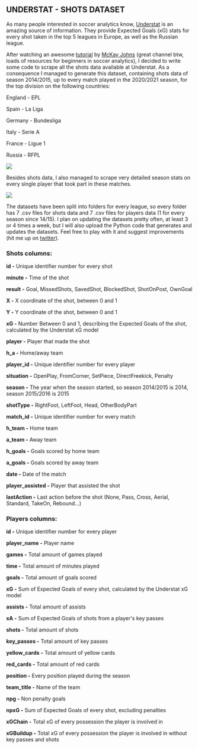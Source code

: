 ## UNDERSTAT - SHOTS DATASET



As many people interested in soccer analytics know, [Understat](https://understat.com/) is an amazing source of information. They provide Expected Goals (xG) stats for every shot taken in the top 5 leagues in Europe, as well as the Russian league.

After watching an awesome [tutorial](https://www.youtube.com/watch?v=IsR5FrjNmro) by [McKay Johns](https://www.youtube.com/channel/UCmqincDKps3syxvD4hbODSg) (great channel btw, loads of resources for beginners in soccer analytics), I decided to write some code to scrape all the shots data available at Understat. As a consequence I managed to generate this dataset, containing shots data of season 2014/2015, up to every match played in the 2020/2021 season, for the top division on the following countries:



England - EPL

Spain - La Liga

Germany - Bundesliga

Italy - Serie A

France - Ligue 1

Russia - RFPL



![](/home/douglas/Desktop/shots_data.png)



Besides shots data, I also managed to scrape very detailed season stats on every single player that took part in these matches.



![](/home/douglas/Desktop/players_data.png)



The datasets have been split into folders for every league, so every folder has 7 .csv files for shots data and 7 .csv files for players data (1 for every season since 14/15).  I plan on updating the datasets pretty often, at least 3 or 4 times a week, but I will also upload the Python code that generates and updates the datasets. Feel free to play with it and suggest improvements (hit me up on [twitter](https://twitter.com/douglasantifa)).



### Shots columns:

**id -** Unique identifier number for every shot

**minute -** Time of the shot

**result -** Goal, MissedShots, SavedShot, BlockedShot, ShotOnPost, OwnGoal

**X -** X coordinate of the shot, between 0 and 1

**Y -** Y coordinate of the shot, between 0 and 1

**xG -** Number Between 0 and 1, describing the Expected Goals of the shot, calculated by the Understat xG model

**player -** Player that made the shot

**h_a -** Home/away team

**player_id -** Unique identifier number for every player

**situation -** OpenPlay, FromCorner, SetPiece, DirectFreekick, Penalty

**season -** The year when the season started, so season 2014/2015 is 2014, season 2015/2016 is 2015

**shotType -** RightFoot, LeftFoot, Head, OtherBodyPart

**match_id -** Unique identifier number for every match

**h_team -** Home team

**a_team -** Away team

**h_goals -** Goals scored by home team

**a_goals -** Goals scored by away team

**date -** Date of the match

**player_assisted -** Player that assisted the shot

**lastAction -** Last action before the shot (None, Pass, Cross, Aerial, Standard, TakeOn, Rebound...) 



### Players columns:

**id -** Unique identifier number for every player

**player_name -** Player name

**games -** Total amount of games played

**time -** Total amount of minutes played

**goals -** Total amount of goals scored

**xG -** Sum of Expected Goals of every shot, calculated by the Understat xG model

**assists -** Total amount of assists

**xA -** Sum of Expected Goals of shots from a player's key passes

**shots -** Total amount of shots

**key_passes -** Total amount of key passes

**yellow_cards -** Total amount of yellow cards

**red_cards -** Total amount of red cards

**position -** Every position played during the season

**team_title -** Name of the team

**npg -** Non penalty goals

**npxG -** Sum of Expected Goals of every shot, excluding penalties

**xGChain -** Total xG of every possession the player is involved in

**xGBuildup -** Total xG of every possession the player is involved in without key passes and shots



